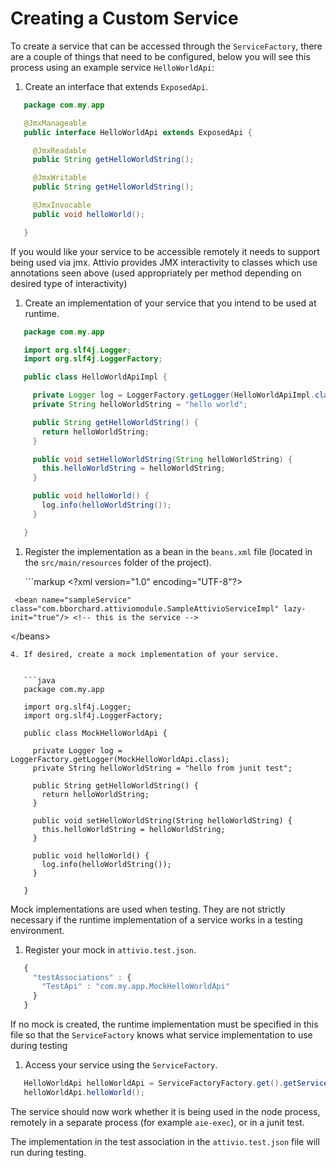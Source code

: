 # Creating a Custom Service

To create a service that can be accessed through the `ServiceFactory`, there are a couple of things that need to be configured, below you will see this process using an example service `HelloWorldApi`:

1. Create an interface that extends `ExposedApi`.  

```java
   package com.my.app

   @JmxManageable
   public interface HelloWorldApi extends ExposedApi {

     @JmxReadable
     public String getHelloWorldString();

     @JmxWritable
     public String getHelloWorldString();

     @JmxInvocable
     public void helloWorld();

   }
```

If you would like your service to be accessible remotely it needs to support being used via jmx. Attivio provides JMX interactivity to classes which use annotations seen above \(used appropriately per method depending on desired type of interactivity\)

1. Create an implementation of your service that you intend to be used at runtime.  

```java
   package com.my.app

   import org.slf4j.Logger;
   import org.slf4j.LoggerFactory;

   public class HelloWorldApiImpl {

     private Logger log = LoggerFactory.getLogger(HelloWorldApiImpl.class);
     private String helloWorldString = "hello world";

     public String getHelloWorldString() {
       return helloWorldString;
     }

     public void setHelloWorldString(String helloWorldString) {
       this.helloWorldString = helloWorldString;
     }

     public void helloWorld() {
       log.info(helloWorldString());
     }

   }
```

1. Register the implementation as a bean in the `beans.xml` file \(located in the `src/main/resources` folder of the project\).

   \`\`\`markup &lt;?xml version="1.0" encoding="UTF-8"?&gt;

```text
 <bean name="sampleService" class="com.bborchard.attiviomodule.SampleAttivioServiceImpl" lazy-init="true"/> <!-- this is the service -->
```

&lt;/beans&gt;

```text
4. If desired, create a mock implementation of your service.  


   ```java
   package com.my.app

   import org.slf4j.Logger;
   import org.slf4j.LoggerFactory;

   public class MockHelloWorldApi {

     private Logger log = LoggerFactory.getLogger(MockHelloWorldApi.class);
     private String helloWorldString = "hello from junit test";

     public String getHelloWorldString() {
       return helloWorldString;
     }

     public void setHelloWorldString(String helloWorldString) {
       this.helloWorldString = helloWorldString;
     }

     public void helloWorld() {
       log.info(helloWorldString());
     }

   }
```

Mock implementations are used when testing. They are not strictly necessary if the runtime implementation of a service works in a testing environment.

1. Register your mock in `attivio.test.json`.  

```javascript
   {
     "testAssociations" : {
       "TestApi" : "com.my.app.MockHelloWorldApi"
     }
   }
```

If no mock is created, the runtime implementation must be specified in this file so that the `ServiceFactory` knows what service implementation to use during testing

1. Access your service using the `ServiceFactory`.  

```java
   HelloWorldApi helloWorldApi = ServiceFactoryFactory.get().getService(HelloWorldApi.class);
   helloWorldApi.helloWorld();
```

The service should now work whether it is being used in the node process, remotely in a separate process \(for example `aie-exec`\), or in a junit test.

The implementation in the test association in the `attivio.test.json` file will run during testing.

